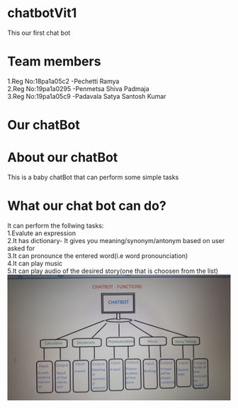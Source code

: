 # chatbotVit1
This our first chat bot
# Team members
1.Reg No:18pa1a05c2 -Pechetti Ramya <br />
2.Reg No:19pa1a0295 -Penmetsa Shiva Padmaja<br />
3.Reg No:19pa1a05c9 -Padavala Satya Santosh Kumar <br />

# Our chatBot

# About our chatBot
This is a baby chatBot that can perform some simple tasks <br />
# What our chat bot can do?
It can perform the follwing tasks:<br />
1.Evalute an expression<br />
2.It has dictionary- It gives you meaning/synonym/antonym based on user asked for<br />
3.It can pronounce the entered word(i.e word pronounciation)<br />
4.It can play music<br />
5.It can play audio of the desired story(one that is choosen from the list)<br/>
![alt text](https://github.com/santosh-kumar8367/chatbotVit1/blob/main/ChatbotProp.jpeg?raw=true)
